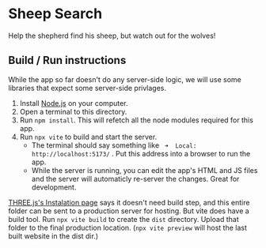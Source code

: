 # Sheep Search

Help the shepherd find his sheep, but watch out for the wolves! 

## Build / Run instructions 

While the app so far doesn't do any server-side logic, we will use some libraries that expect some server-side privlages.

1. Install [Node.js](https://nodejs.org/en) on your computer. 
2. Open a terminal to this directory. 
3. Run `npm install`. This will refetch all the node modules required for this app. 
4. Run `npx vite` to build and start the server. 
    - The terminal should say something like ` ➜  Local:   http://localhost:5173/` . Put this address into a browser to run the app. 
    - While the server is running, you can edit the app's HTML and JS files and the server will automaticly re-server the changes. Great for development. 

[THREE.js's Instalation page](https://threejs.org/docs/#manual/en/introduction/Installation) says it doesn't need build step, and this entire folder can be sent to a production server for hosting. But vite does have a build tool. Run `npx vite build` to create the `dist` directory. Upload that folder to the final production location. (`npx vite preview` will host the last built website in the dist dir.)